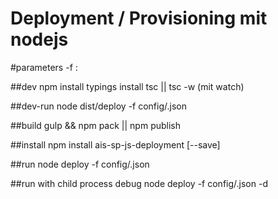 # Deployment / Provisioning mit nodejs

#parameters
-f : <configfile>

##dev
npm install
typings install
tsc || tsc -w (mit watch)

##dev-run
node dist/deploy -f config/<config>.json

##build
gulp && npm pack || npm publish

##install
npm install ais-sp-js-deployment [--save]

##run
node deploy -f config/<config>.json

##run with child process debug
node deploy -f config/<config>.json -d

